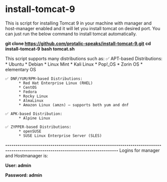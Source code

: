 # install-tomcat-9

This is script for installing Tomcat 9 in your machine with manager and host-manager enabled and it will let you install tomcat on desired port. You can just run the below command to install tomcat automatically.


**git clone https://github.com/protalic-speaks/install-tomcat-9.git**
**cd install-tomcat-9**
**bash tomcat.sh**

This script supports many distributions such as:
    ✅ APT-based Distributions:
          * Ubuntu
          * Debian
          * Linux Mint
          * Kali Linux
          * Pop!_OS
          * Zorin OS
          * elementary OS

    ✅ DNF/YUM/RPM-based Distributions:
          * Red Hat Enterprise Linux (RHEL)
          * CentOS
          * Fedora
          * Rocky Linux
          * AlmaLinux
          * Amazon Linux (amzn) — supports both yum and dnf
          
    ✅ APK-based Distribution:
          * Alpine Linux
    
    ✅ ZYPPER-based Distributions:
          * openSUSE
          * SUSE Linux Enterprise Server (SLES)
      
**-----------------------------------------------------------------------------------------------------------------------------------**
Logins for manager and Hostmanager is:

**User: admin**

**Password: admin**
